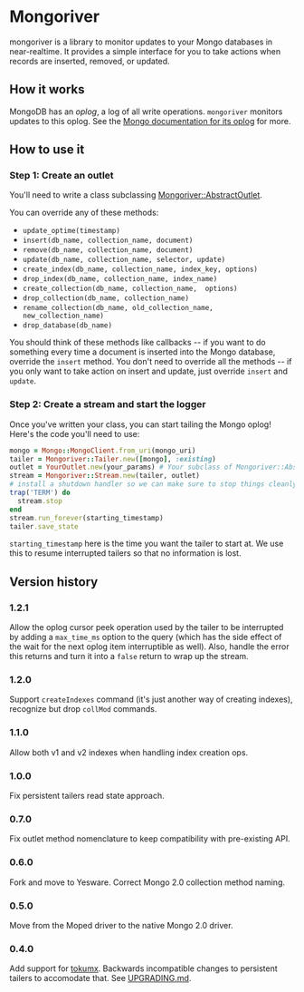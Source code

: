 # Mongoriver

mongoriver is a library to monitor updates to your Mongo databases in
near-realtime. It provides a simple interface for you to take actions
when records are inserted, removed, or updated.


## How it works

MongoDB has an *oplog*, a log of all write operations. `mongoriver` monitors
updates to this oplog. See the [Mongo documentation for its oplog](http://docs.mongodb.org/manual/core/replica-set-oplog/) for more.

## How to use it

### Step 1: Create an outlet

You'll need to write a class subclassing
[Mongoriver::AbstractOutlet](https://github.com/Yesware/mongoriver/blob/master/lib/mongoriver/abstract_outlet.rb).

You can override any of these methods:

* `update_optime(timestamp)`
* `insert(db_name, collection_name, document)`
* `remove(db_name, collection_name, document)`
* `update(db_name, collection_name, selector, update)`
* `create_index(db_name, collection_name, index_key, options)`
* `drop_index(db_name, collection_name, index_name)`
* `create_collection(db_name, collection_name,  options)`
* `drop_collection(db_name, collection_name)`
* `rename_collection(db_name, old_collection_name, new_collection_name)`
* `drop_database(db_name)`


You should think of these methods like callbacks -- if you want to do something
every time a document is inserted into the Mongo database, override the
`insert` method. You don't need to override all the methods -- if you only want
to take action on insert and update, just override `insert` and `update`.

### Step 2: Create a stream and start the logger

Once you've written your class, you can start tailing the Mongo oplog! Here's
the code you'll need to use:

```ruby
mongo = Mongo::MongoClient.from_uri(mongo_uri)
tailer = Mongoriver::Tailer.new([mongo], :existing)
outlet = YourOutlet.new(your_params) # Your subclass of Mongoriver::AbstractOutlet here
stream = Mongoriver::Stream.new(tailer, outlet)
# install a shutdown handler so we can make sure to stop things cleanly
trap('TERM') do
  stream.stop
end
stream.run_forever(starting_timestamp)
tailer.save_state
```

`starting_timestamp` here is the time you want the tailer to start at. We use
this to resume interrupted tailers so that no information is lost.


## Version history

### 1.2.1

Allow the oplog cursor peek operation used by the tailer to be interrupted
by adding a `max_time_ms` option to the query (which has the side effect of
the wait for the next oplog item interruptible as well).  Also, handle the
error this returns and turn it into a `false` return to wrap up the stream.

### 1.2.0

Support `createIndexes` command (it's just another way of creating indexes),
recognize but drop `collMod` commands.

### 1.1.0

Allow both v1 and v2 indexes when handling index creation ops.

### 1.0.0

Fix persistent tailers read state approach.

### 0.7.0

Fix outlet method nomenclature to keep compatibility with pre-existing API.

### 0.6.0

Fork and move to Yesware. Correct Mongo 2.0 collection method naming.

### 0.5.0

Move from the Moped driver to the native Mongo 2.0 driver.

### 0.4.0

Add support for [tokumx](http://www.tokutek.com/products/tokumx-for-mongodb/). Backwards incompatible changes to persistent tailers to accomodate that. See [UPGRADING.md](UPGRADING.md).
